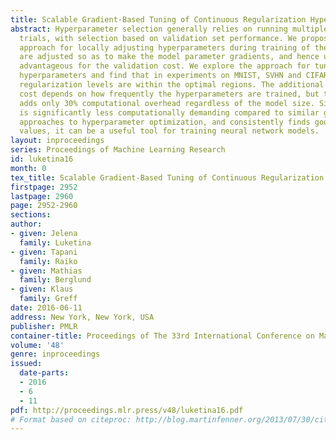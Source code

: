 ```yaml
---
title: Scalable Gradient-Based Tuning of Continuous Regularization Hyperparameters
abstract: Hyperparameter selection generally relies on running multiple full training
  trials, with selection based on validation set performance. We propose a gradient-based
  approach for locally adjusting hyperparameters during training of the model. Hyperparameters
  are adjusted so as to make the model parameter gradients, and hence updates, more
  advantageous for the validation cost. We explore the approach for tuning regularization
  hyperparameters and find that in experiments on MNIST, SVHN and CIFAR-10, the resulting
  regularization levels are within the optimal regions. The additional computational
  cost depends on how frequently the hyperparameters are trained, but the tested scheme
  adds only 30% computational overhead regardless of the model size. Since the method
  is significantly less computationally demanding compared to similar gradient-based
  approaches to hyperparameter optimization, and consistently finds good hyperparameter
  values, it can be a useful tool for training neural network models.
layout: inproceedings
series: Proceedings of Machine Learning Research
id: luketina16
month: 0
tex_title: Scalable Gradient-Based Tuning of Continuous Regularization Hyperparameters
firstpage: 2952
lastpage: 2960
page: 2952-2960
sections: 
author:
- given: Jelena
  family: Luketina
- given: Tapani
  family: Raiko
- given: Mathias
  family: Berglund
- given: Klaus
  family: Greff
date: 2016-06-11
address: New York, New York, USA
publisher: PMLR
container-title: Proceedings of The 33rd International Conference on Machine Learning
volume: '48'
genre: inproceedings
issued:
  date-parts:
  - 2016
  - 6
  - 11
pdf: http://proceedings.mlr.press/v48/luketina16.pdf
# Format based on citeproc: http://blog.martinfenner.org/2013/07/30/citeproc-yaml-for-bibliographies/
---
```

